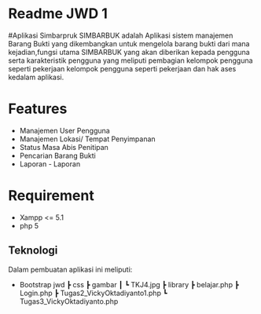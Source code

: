 # Readme JWD 1

#Aplikasi Simbarpruk
SIMBARBUK adalah Aplikasi sistem manajemen Barang Bukti yang dikembangkan untuk mengelola barang bukti
dari mana kejadian,fungsi utama SIMBARBUK yang akan diberikan kepada pengguna serta karakteristik pengguna  yang meliputi pembagian kelompok pengguna seperti pekerjaan kelompok pengguna seperti pekerjaan dan hak ases kedalam aplikasi.

# Features

- Manajemen User Pengguna
- Manajemen Lokasi/ Tempat Penyimpanan
- Status Masa Abis Penitipan
- Pencarian Barang Bukti
- Laporan - Laporan

# Requirement

- Xampp <= 5.1
- php 5

## Teknologi

Dalam pembuatan aplikasi ini meliputi:

- Bootstrap
   jwd
 ┣ css
 ┣ gambar
 ┃ ┗ TKJ4.jpg
 ┣ library
 ┣ belajar.php
 ┣ Login.php
 ┣ Tugas2_VickyOktadiyanto1.php
 ┗ Tugas3_VickyOktadiyanto.php

